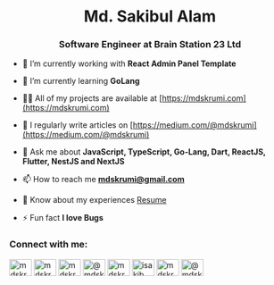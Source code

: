 <h1 align="center">Md. Sakibul Alam</h1>
<h3 align="center">Software Engineer at Brain Station 23 Ltd</h3>

- 🔭 I’m currently working with **React Admin Panel Template**

- 🌱 I’m currently learning **GoLang**

- 👨‍💻 All of my projects are available at [https://mdskrumi.com](https://mdskrumi.com)

- 📝 I regularly write articles on [https://medium.com/@mdskrumi](https://medium.com/@mdskrumi)

- 💬 Ask me about **JavaScript, TypeScript, Go-Lang, Dart, ReactJS, Flutter, NestJS and NextJS**

- 📫 How to reach me **mdskrumi@gmail.com**

- 📄 Know about my experiences [Resume](https://drive.google.com/file/d/181Po7TYWKJP-FZYyrsGus0dEYYioW2PT/view?usp=sharing)

- ⚡ Fun fact **I love Bugs**

<h3 align="left">Connect with me:</h3>
<p align="left">
<a href="https://codepen.io/mdskrumi" target="blank"><img align="center" src="https://raw.githubusercontent.com/rahuldkjain/github-profile-readme-generator/master/src/images/icons/Social/codepen.svg" alt="mdskrumi" height="30" width="40" /></a>
<a href="https://linkedin.com/in/mdskrumi" target="blank"><img align="center" src="https://raw.githubusercontent.com/rahuldkjain/github-profile-readme-generator/master/src/images/icons/Social/linked-in-alt.svg" alt="mdskrumi" height="30" width="40" /></a>
<a href="https://fb.com/mdskrumi" target="blank"><img align="center" src="https://raw.githubusercontent.com/rahuldkjain/github-profile-readme-generator/master/src/images/icons/Social/facebook.svg" alt="mdskrumi" height="30" width="40" /></a>
<a href="https://medium.com/@mdskrumi" target="blank"><img align="center" src="https://raw.githubusercontent.com/rahuldkjain/github-profile-readme-generator/master/src/images/icons/Social/medium.svg" alt="@mdskrumi" height="30" width="40" /></a>
<a href="https://www.hackerrank.com/mdskrumi" target="blank"><img align="center" src="https://raw.githubusercontent.com/rahuldkjain/github-profile-readme-generator/master/src/images/icons/Social/hackerrank.svg" alt="mdskrumi" height="30" width="40" /></a>
<a href="https://codeforces.com/profile/isakib" target="blank"><img align="center" src="https://raw.githubusercontent.com/rahuldkjain/github-profile-readme-generator/master/src/images/icons/Social/codeforces.svg" alt="isakib" height="30" width="40" /></a>
<a href="https://www.leetcode.com/mdskrumi" target="blank"><img align="center" src="https://raw.githubusercontent.com/rahuldkjain/github-profile-readme-generator/master/src/images/icons/Social/leet-code.svg" alt="mdskrumi" height="30" width="40" /></a>
<a href="https://www.hackerearth.com/@mdskrumi" target="blank"><img align="center" src="https://raw.githubusercontent.com/rahuldkjain/github-profile-readme-generator/master/src/images/icons/Social/hackerearth.svg" alt="@mdskrumi" height="30" width="40" /></a>
</p>


